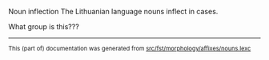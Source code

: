 Noun inflection
The Lithuanian language nouns inflect in cases.

What group is this???

* * *

<small>This (part of) documentation was generated from [src/fst/morphology/affixes/nouns.lexc](https://github.com/giellalt/lang-lit/blob/main/src/fst/morphology/affixes/nouns.lexc)</small>
